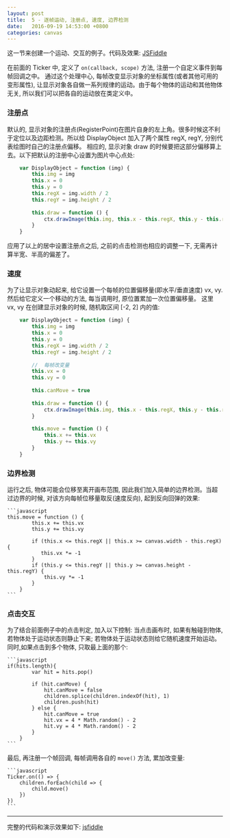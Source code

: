 ```yaml
---
layout: post
title:  5 - 逐帧运动, 注册点, 速度, 边界检测
date:   2016-09-19 14:53:00 +0800
categories: canvas
---
```


这一节来创建一个运动、交互的例子。代码及效果: [JSFiddle](https://jsfiddle.net/aprilandjan/mfja7w7d/)

在前面的 Ticker 中, 定义了 `on(callback, scope)` 方法, 注册一个自定义事件到每帧回调之中。
通过这个处理中心, 每帧改变显示对象的坐标属性(或者其他可用的变形属性), 让显示对象各自做一系列规律的运动。由于每个物体的运动和其他物体无关, 所以我们可以把各自的运动放在类定义中。

### 注册点

默认的, 显示对象的注册点(RegisterPoint)在图片自身的左上角。很多时候这不利于定位以及边距检测。所以给 DisplayObject 加入了两个属性 regX, regY, 分别代表绘图时自己的注册点偏移。
相应的, 显示对象 draw 的时候要把这部分偏移算上去。以下把默认的注册中心设置为图片中心点处:
    
```javascript
    var DisplayObject = function (img) {
        this.img = img
        this.x = 0
        this.y = 0
        this.regX = img.width / 2
        this.regY = img.height / 2
    
        this.draw = function () {
            ctx.drawImage(this.img, this.x - this.regX, this.y - this.regY)
        }
    }
```

应用了以上的居中设置注册点之后, 之前的点击检测也相应的调整一下, 无需再计算半宽、半高的偏差了。

### 速度

为了让显示对象动起来, 给它设置一个每帧的位置偏移量(即水平/垂直速度) vx, vy. 然后给它定义一个移动的方法, 每当调用时, 原位置累加一次位置偏移量。
这里 vx, vy 在创建显示对象的时候, 随机取区间 [-2, 2] 内的值:

```javascript
    var DisplayObject = function (img) {
        this.img = img
        this.x = 0
        this.y = 0
        this.regX = img.width / 2
        this.regY = img.height / 2
    
        //  每帧改变量
        this.vx = 0
        this.vy = 0
    
        this.canMove = true
    
        this.draw = function () {
            ctx.drawImage(this.img, this.x - this.regX, this.y - this.regY)
        }
    
        this.move = function () {
            this.x += this.vx
            this.y += this.vy
        }
    }
```

### 边界检测

运行之后, 物体可能会位移至离开画布范围, 因此我们加入简单的边界检测。当超过边界的时候, 对该方向每帧位移量取反(速度反向), 起到反向回弹的效果:

    ```javascript
    this.move = function () {
            this.x += this.vx
            this.y += this.vy
    
            if (this.x <= this.regX || this.x >= canvas.width - this.regX) {
               this.vx *= -1
            }
            if (this.y <= this.regY || this.y >= canvas.height - this.regY) {
                this.vy *= -1
            }
        }
    ```


### 点击交互

为了结合前面例子中的点击判定, 加入以下控制: 当点击画布时, 如果有触碰到物体, 若物体处于运动状态则静止下来; 若物体处于运动状态则给它随机速度开始运动。同时,如果点击到多个物体, 只取最上面的那个:

    ```javascript
    if(hits.length){
            var hit = hits.pop()
    
            if (hit.canMove) {
                hit.canMove = false
                children.splice(children.indexOf(hit), 1)
                children.push(hit)
            } else {
                hit.canMove = true
                hit.vx = 4 * Math.random() - 2
                hit.vy = 4 * Math.random() - 2
            }
        }
    ```

最后, 再注册一个帧回调, 每帧调用各自的 `move()` 方法, 累加改变量:

    ```javascript
    Ticker.on(() => {
        children.forEach(child => {
            child.move()
        })
    })
    ```

---
完整的代码和演示效果如下: [jsfiddle](https://jsfiddle.net/aprilandjan/mfja7w7d/)